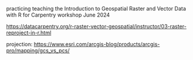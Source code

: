 practicing teaching the Introduction to Geospatial Raster and Vector Data with R for Carpentry workshop June 2024

https://datacarpentry.org/r-raster-vector-geospatial/instructor/03-raster-reproject-in-r.html

projection: https://www.esri.com/arcgis-blog/products/arcgis-pro/mapping/gcs_vs_pcs/
